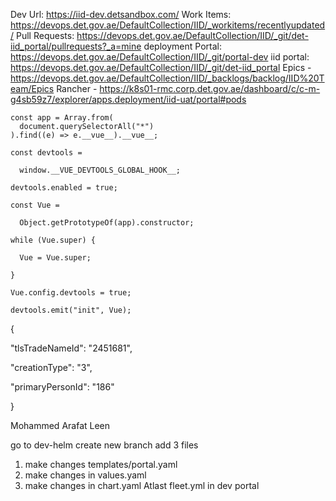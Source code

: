 
Dev Url: https://iid-dev.detsandbox.com/
Work Items: https://devops.det.gov.ae/DefaultCollection/IID/_workitems/recentlyupdated/
Pull Requests: https://devops.det.gov.ae/DefaultCollection/IID/_git/det-iid_portal/pullrequests?_a=mine
deployment Portal: https://devops.det.gov.ae/DefaultCollection/IID/_git/portal-dev
iid portal: https://devops.det.gov.ae/DefaultCollection/IID/_git/det-iid_portal
Epics - https://devops.det.gov.ae/DefaultCollection/IID/_backlogs/backlog/IID%20Team/Epics
Rancher - https://k8s01-rmc.corp.det.gov.ae/dashboard/c/c-m-g4sb59z7/explorer/apps.deployment/iid-uat/portal#pods


```
const app = Array.from(
  document.querySelectorAll("*")
).find((e) => e.__vue__).__vue__;

const devtools =

  window.__VUE_DEVTOOLS_GLOBAL_HOOK__;

devtools.enabled = true;

const Vue =

  Object.getPrototypeOf(app).constructor;

while (Vue.super) {

  Vue = Vue.super;

}

Vue.config.devtools = true;

devtools.emit("init", Vue);
```

{

"tlsTradeNameId": "2451681",

"creationType": "3",

"primaryPersonId": "186"

}

Mohammed Arafat
Leen



go to dev-helm
create new branch add 3 files
1. make changes templates/portal.yaml
2. make changes in values.yaml
3. make changes in chart.yaml
Atlast fleet.yml in dev portal

